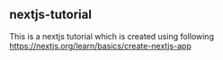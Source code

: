 ## nextjs-tutorial

This is a nextjs tutorial which is created using following https://nextjs.org/learn/basics/create-nextjs-app